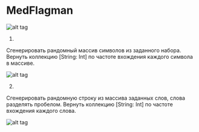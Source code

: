 # MedFlagman

![alt tag](https://pp.userapi.com/c638327/v638327159/30a90/eevHzAwp__Y.jpg)


1)
Сгенерировать рандомный массив символов из заданного набора.
Вернуть коллекцию [String: Int] по частоте вхождения каждого символа в массиве.



![alt tag](https://pp.userapi.com/c638327/v638327159/30a97/LzTkcD6CksA.jpg)



2)
Сгенерировать рандомную строку из массива заданных слов, слова разделять пробелом.
Вернуть коллекцию [String: Int] по частоте вхождения каждого слова.


![alt tag](https://pp.userapi.com/c638327/v638327159/30a9e/xexL2XZClJQ.jpg)
